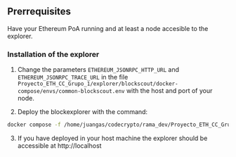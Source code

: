 ## Prerrequisites

Have your Ethereum PoA running and at least a node accesible to the explorer.

### Installation of the explorer

1. Change the parameters `ETHEREUM_JSONRPC_HTTP_URL` and `ETHEREUM_JSONRPC_TRACE_URL` in the file `Proyecto_ETH_CC_Grupo_1/explorer/blockscout/docker-compose/envs/common-blockscout.env` with the host and port of your node.


2. Deploy the blockexplorer with the command:

```bash
docker compose -f /home/juangas/codecrypto/rama_dev/Proyecto_ETH_CC_Grupo_1/explorer/blockscout/docker-compose/geth-clique-consensus.yml up
```

3. If you have deployed in your host machine the explorer should be accessible at http://localhost